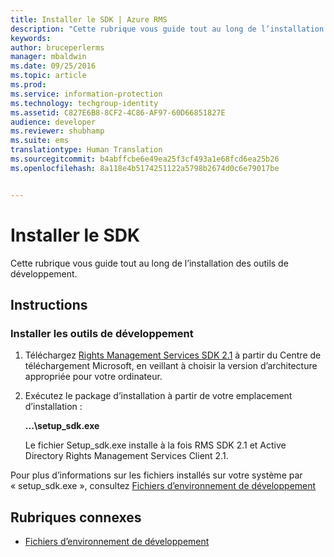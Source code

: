 ```yaml
---
title: Installer le SDK | Azure RMS
description: "Cette rubrique vous guide tout au long de l’installation des outils de développement."
keywords: 
author: bruceperlerms
manager: mbaldwin
ms.date: 09/25/2016
ms.topic: article
ms.prod: 
ms.service: information-protection
ms.technology: techgroup-identity
ms.assetid: C827E6B8-8CF2-4C86-AF97-60D66851827E
audience: developer
ms.reviewer: shubhamp
ms.suite: ems
translationtype: Human Translation
ms.sourcegitcommit: b4abffcbe6e49ea25f3cf493a1e68fcd6ea25b26
ms.openlocfilehash: 8a118e4b5174251122a5798b2674d0c6e79017be


---
```


# Installer le SDK

Cette rubrique vous guide tout au long de l’installation des outils de développement.

## Instructions

### Installer les outils de développement

1.  Téléchargez [Rights Management Services SDK 2.1](http://www.microsoft.com/en-us/download/details.aspx?id=38397) à partir du Centre de téléchargement Microsoft, en veillant à choisir la version d’architecture appropriée pour votre ordinateur.
2.  Exécutez le package d’installation à partir de votre emplacement d’installation :

    **...\\setup\_sdk.exe**

    Le fichier Setup\_sdk.exe installe à la fois RMS SDK 2.1 et Active Directory Rights Management Services Client 2.1.

Pour plus d’informations sur les fichiers installés sur votre système par « setup\_sdk.exe », consultez [Fichiers d’environnement de développement](sdk-elements.md)

## Rubriques connexes

* [Fichiers d’environnement de développement](sdk-elements.md)
 

 



<!--HONumber=Sep16_HO5-->


